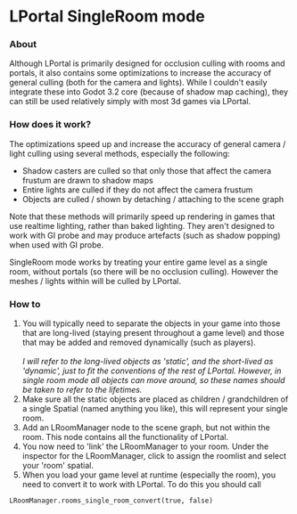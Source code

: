 # LPortal SingleRoom mode

### About
Although LPortal is primarily designed for occlusion culling with rooms and portals, it also contains some optimizations to increase the accuracy of general culling (both for the camera and lights). While I couldn't easily integrate these into Godot 3.2 core (because of shadow map caching), they can still be used relatively simply with most 3d games via LPortal.

### How does it work?
The optimizations speed up and increase the accuracy of general camera / light culling using several methods, especially the following:

* Shadow casters are culled so that only those that affect the camera frustum are drawn to shadow maps
* Entire lights are culled if they do not affect the camera frustum
* Objects are culled / shown by detaching / attaching to the scene graph 

Note that these methods will primarily speed up rendering in games that use realtime lighting, rather than baked lighting. They aren't designed to work with GI probe and may produce artefacts (such as shadow popping) when used with GI probe.

SingleRoom mode works by treating your entire game level as a single room, without portals (so there will be no occlusion culling). However the meshes / lights within will be culled by LPortal.

### How to
1) You will typically need to separate the objects in your game into those that are long-lived (staying present throughout a game level) and those that may be added and removed dynamically (such as players).\
\
_I will refer to the long-lived objects as 'static', and the short-lived as 'dynamic', just to fit the conventions of the rest of LPortal. However, in single room mode all objects can move around, so these names should be taken to refer to the lifetimes._
2) Make sure all the static objects are placed as children / grandchildren of a single Spatial (named anything you like), this will represent your single room.
3) Add an LRoomManager node to the scene graph, but not within the room. This node contains all the functionality of LPortal.
4) You now need to 'link' the LRoomManager to your room. Under the inspector for the LRoomManager, click to assign the roomlist and select your 'room' spatial.
5) When you load your game level at runtime (especially the room), you need to convert it to work with LPortal. To do this you should call
```
LRoomManager.rooms_single_room_convert(true, false)
```
